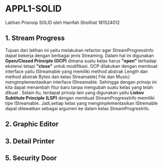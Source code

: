 # APPL1-SOLID
Latihan Prisnsip SOLID oleh Hanifah Sholihat 181524012

## 1. Stream Progress
Tujuan dari latihan ini yaitu melakukan refactor agar StreamProgressInfo dapat bekerja dengan berbagai jenis Streaming. Dalam hal ini digunakan **Open/Closed Principle (OCP)** dimana suatu kelas harus **"open"** terhadap ekstensi tetapi **"close"** untuk modifikasi. OCP dilakukan dengan membuat interface yaitu IStreamable yang memiliki method abstrak Length dan method abstrak Bytes dan kelas Streamable( File dan Music) mengimplementasikan interface IStreamable. Sehingga dengan prinsip ini kita dapat menambah fitur baru tanpa mengubah suatu kelas yang telah dibuat .
Selain itu, terdapat prinsip lain yang digunakan yaitu **Liskov Subtitute Principle (LSP)**  dengan membuat StreamProgressInfo memiliki tipe IStreamable. Jadi,setiap kelas yang mengimplementasikan IStremable dapat dilewatkan sebagai argumen ke dalam kelas StreamProgresInfo. 
## 2. Graphic Editor

## 3. Detail Printer
## 5. Security Door 
